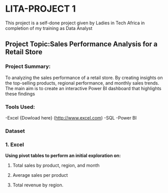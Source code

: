 # LITA-PROJECT 1
This project is a self-done project given by Ladies in Tech Africa in completion of my training as Data Analyst 

## Project Topic:Sales Performance Analysis for a Retail Store

### Project Summary:
To analyzing the sales performance of a retail store. By creating insights on the top-selling products, regional 
performance, and monthly sales trends. The main aim is to create an interactive Power BI 
dashboard that highlights these findings

### Tools Used:
-Excel {Dowload here} (http://www.excel.com)
-SQL
-Power BI

### Dataset


### 1. Excel
**Using pivot tables to perform an initial exploration on:**
1. Total sales by product, region, and month
   
2. Average sales per product 
3. Total revenue by region.
